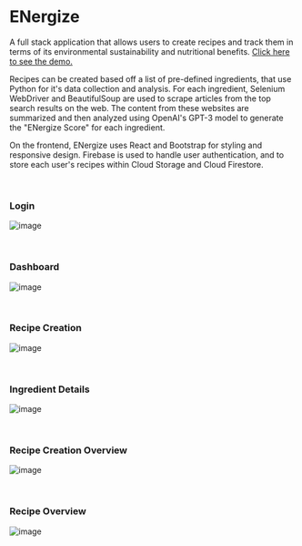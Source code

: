 # ENergize

A full stack application that allows users to create recipes and track them in terms of its environmental sustainability and nutritional benefits. [Click here to see the demo.](https://energize.netlify.app/)

Recipes can be created based off a list of pre-defined ingredients, that use Python for it's data collection and analysis. For each ingredient, Selenium WebDriver and BeautifulSoup are used to scrape articles from the top search results on the web. The content from these websites are summarized and then analyzed using OpenAI's GPT-3 model to generate the "ENergize Score" for each ingredient.

On the frontend, ENergize uses React and Bootstrap for styling and responsive design. Firebase is used to handle user authentication, and to store each user's recipes within Cloud Storage and Cloud Firestore.

<br/>

### Login

![image](https://user-images.githubusercontent.com/65046640/129987541-8e564ce7-adea-4c69-b239-007c68f7601a.png)

<br/>

### Dashboard

![image](https://user-images.githubusercontent.com/65046640/129987856-a36b0fb4-0f9b-4552-90a9-a2042b2a41a8.png)

<br/>

### Recipe Creation

![image](https://user-images.githubusercontent.com/65046640/129987924-eca4c356-3459-471f-8fce-4a8475ee0212.png)

<br/>

### Ingredient Details

![image](https://user-images.githubusercontent.com/65046640/129987985-64bcaa74-f9b5-4b69-811d-1109d80deaf7.png)

<br/>

### Recipe Creation Overview

![image](https://user-images.githubusercontent.com/65046640/129988109-301a43bb-31cb-4c7c-9c71-0e27d77567fb.png)

<br/>

### Recipe Overview

![image](https://user-images.githubusercontent.com/65046640/129988242-b4573fce-8c2f-4a56-93e2-f1efa05c8236.png)
